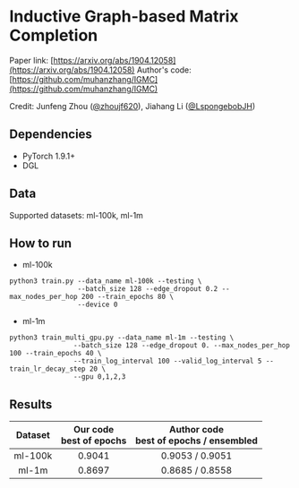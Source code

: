 # Inductive Graph-based Matrix Completion

Paper link: [https://arxiv.org/abs/1904.12058](https://arxiv.org/abs/1904.12058)
Author's code: [https://github.com/muhanzhang/IGMC](https://github.com/muhanzhang/IGMC)

Credit: Junfeng Zhou ([@zhoujf620](https://github.com/zhoujf620)), Jiahang Li ([@LspongebobJH](https://github.com/LspongebobJH))

## Dependencies

* PyTorch 1.9.1+
* DGL 

## Data

Supported datasets: ml-100k, ml-1m

## How to run

- ml-100k

```shell
python3 train.py --data_name ml-100k --testing \
                 --batch_size 128 --edge_dropout 0.2 --max_nodes_per_hop 200 --train_epochs 80 \
                 --device 0
```

- ml-1m

```shell
python3 train_multi_gpu.py --data_name ml-1m --testing \
                --batch_size 128 --edge_dropout 0. --max_nodes_per_hop 100 --train_epochs 40 \
                --train_log_interval 100 --valid_log_interval 5 --train_lr_decay_step 20 \
                --gpu 0,1,2,3
```

## Results

|Dataset|Our code <br> best of epochs|Author code <br> best of epochs / ensembled|
|:-:|:-:|:-:|
|ml-100k|0.9041|0.9053 / 0.9051|
|ml-1m|0.8697|0.8685 / 0.8558|
